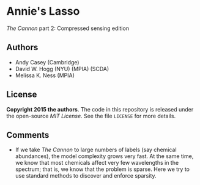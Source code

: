 # Annie's Lasso
*The Cannon* part 2: Compressed sensing edition

## Authors
- Andy Casey (Cambridge)
- David W. Hogg (NYU) (MPIA) (SCDA)
- Melissa K. Ness (MPIA)

## License
**Copyright 2015 the authors**.
The code in this repository is released under the open-source *MIT License*.
See the file `LICENSE` for more details.

## Comments
- If we take *The Cannon* to large numbers of labels (say chemical abundances),
the model complexity grows very fast.
At the same time, we know that most chemicals affect very few wavelengths
in the spectrum; that is, we know that the problem is sparse.
Here we try to use standard methods to discover and enforce sparsity.
